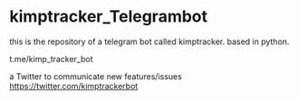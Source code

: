 # kimptracker_Telegrambot

this is the repository of a telegram bot called kimptracker. based in python. 

t.me/kimp_tracker_bot

a Twitter to communicate new features/issues
https://twitter.com/kimptrackerbot
